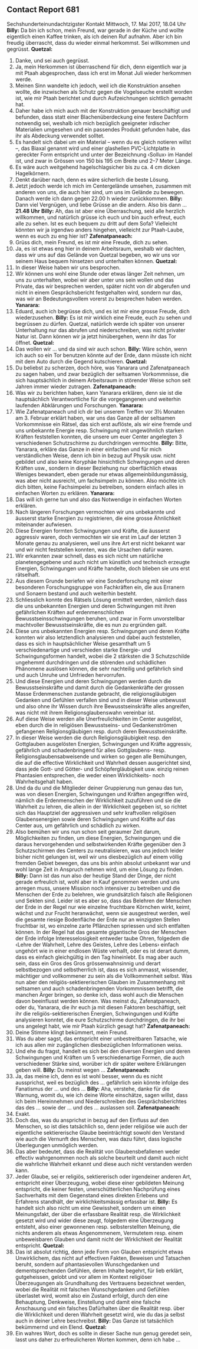 ## Contact Report 681
Sechshunderteinundachtzigster Kontakt
Mittwoch, 17. Mai 2017, 18.04 Uhr
**Billy:**
Da bin ich schon, mein Freund, war gerade in der Küche und wollte eigentlich einen Kaffee trinken, als ich deinen Ruf aufnahm. Aber ich bin freudig überrascht, dass du wieder einmal herkommst. Sei willkommen und gegrüsst.
**Quetzal:**
1. Danke, und sei auch gegrüsst.
2. Ja, mein Herkommen ist überraschend für dich, denn eigentlich war ja mit Ptaah abgesprochen, dass ich erst im Monat Juli wieder herkommen werde.
3. Meinen Sinn wandelte ich jedoch, weil ich die Konstruktion ansehen wollte, die inzwischen als Schutz gegen die Vogelseuche erstellt worden ist, wie mir Ptaah berichtet und durch Aufzeichnungen sichtlich gemacht hat.
4. Daher habe ich mich auch mit der Konstruktion genauer beschäftigt und befunden, dass statt einer Blachenüberdeckung eine festere Dachform notwendig sei, weshalb ich mich bezüglich geeigneter irdischer Materialien umgesehen und ein passendes Produkt gefunden habe, das ihr als Abdeckung verwendet solltet.
5. Es handelt sich dabei um ein Material – wenn du es gleich notieren willst –, das Biaxal genannt wird und einer glashellen PVC-Lichtplatte in gereckter Form entspricht und unter der Bezeichnung ‹Sollux› im Handel ist, und zwar in Grössen von 150 bis 195 cm Breite und 2–7 Meter Länge.
6. Es wäre auch weitgehend hagelschlagsicher bis zu ca. 4 cm dicken Hagelkörnern.
7. Denkt darüber nach, denn es wäre sicherlich die beste Lösung.
8. Jetzt jedoch werde ich mich im Centergelände umsehen, zusammen mit anderen von uns, die auch hier sind, um uns im Gelände zu bewegen. Danach werde ich dann gegen 22.00 h wieder zurückkommen.
**Billy:**
Dann viel Vergnügen, und liebe Grüsse an die andern. Also bis dann …
**21.48 Uhr**
**Billy:**
Ah, das ist aber eine Überraschung, seid alle herzlich willkommen, und natürlich grüsse ich euch und bin auch erfreut, euch alle zu sehen. Ist es euch bequem zu dritt auf dem Sofa? Vielleicht könnten wir ja irgendwo anders hingehen, vielleicht zur Ptaah-Laube, wenn es euch zu eng hier ist?
**Zafenatpaneach:**
1. Grüss dich, mein Freund, es ist mir eine Freude, dich zu sehen.
2. Ja, es ist etwas eng hier in deinem Arbeitsraum, weshalb wir dachten, dass wir uns auf das Gelände von Quetzal begeben, wo wir uns vor seinem Haus bequem hinsetzen und unterhalten können.
**Quetzal:**
9. In dieser Weise haben wir uns besprochen.
10. Wir können uns wohl eine Stunde oder etwas länger Zeit nehmen, um uns zu unterhalten, wobei wir aber unter uns sein wollen und das Private, das wir besprechen werden, später nicht von dir abgerufen und nicht in einem Gesprächsbericht festgehalten wird, sondern nur das, was wir an Bedeutungsvollem vorerst zu besprechen haben werden.
**Yanarara:**
1. Eduard, auch ich begrüsse dich, und es ist mir eine grosse Freude, dich wiederzusehen.
**Billy:**
Es ist mir wirklich eine Freude, euch zu sehen und begrüssen zu dürfen. Quetzal, natürlich werde ich später von unserer Unterhaltung nur das abrufen und niederschreiben, was nicht privater Natur ist. Dann können wir ja jetzt hinübergehen, wenn ihr das Tor öffnet.
**Quetzal:**
11. Das wollen wir … und da sind wir auch schon.
**Billy:**
Wäre schön, wenn ich auch so ein Tor benutzen könnte auf der Erde, dann müsste ich nicht mit dem Auto durch die Gegend kutschieren.
**Quetzal:**
12. Du beliebst zu scherzen, doch höre, was Yanarara und Zafenatpaneach zu sagen haben, und zwar bezüglich der seltsamen Vorkommnisse, die sich hauptsächlich in deinem Arbeitsraum in störender Weise schon seit Jahren immer wieder zutragen.
**Zafenatpaneach:**
3. Was wir zu berichten haben, kann Yanarara erklären, denn sie ist die hauptsächlich Verantwortliche für die vorgegangenen und weiterhin laufenden Abklärungen und Forschungen.
**Yanarara:**
2. Wie Zafenatpaneach und ich dir bei unserem Treffen vor 3½ Monaten am 3. Februar erklärt haben, war uns das Ganze all der seltsamen Vorkommnisse ein Rätsel, das sich erst auflöste, als wir eine fremde und uns unbekannte Energie resp. Schwingung mit ungewöhnlich starken Kräften feststellen konnten, die unsere um euer Center angelegten 3 verschiedenen Schutzschirme zu durchdringen vermochte.
**Billy:**
Bitte, Yanarara, erkläre das Ganze in einer einfachen und für mich verständlichen Weise, denn ich bin in bezug auf Physik usw. nicht gebildet und also keine Koryphäe hinsichtlich Schwingungen und deren Kräften usw., sondern in dieser Beziehung nur oberflächlich etwas Weniges bewandert, eben gerade nur etwas allgemeinbildungsmässig, was aber nicht ausreicht, um fachsimpeln zu können. Also möchte ich dich bitten, keine Fachsimpelei zu betreiben, sondern einfach alles in einfachen Worten zu erklären.
**Yanarara:**
3. Das will ich gerne tun und also das Notwendige in einfachen Worten erklären.
4. Nach längeren Forschungen vermochten wir uns unbekannte und äusserst starke Energien zu registrieren, die eine grosse Ähnlichkeit miteinander aufwiesen.
5. Diese Energien formten Schwingungen und Kräfte, die äusserst aggressiv waren, doch vermochten wir sie erst im Lauf der letzten 3 Monate genau zu analysieren, weil uns ihre Art erst nicht bekannt war und wir nicht feststellen konnten, was die Ursachen dafür waren.
6. Wir erkannten zwar schnell, dass es sich nicht um natürliche planetengegebene und auch nicht um künstlich und technisch erzeugte Energien, Schwingungen und Kräfte handelte, doch blieben sie uns erst rätselhaft.
7. Aus diesem Grunde beriefen wir eine Sonderforschung mit einer besonderen Forschungsgruppe von Fachkräften ein, die aus Erranern und Sonaern bestand und auch weiterhin besteht.
8. Schliesslich konnte des Rätsels Lösung ermittelt werden, nämlich dass die uns unbekannten Energien und deren Schwingungen mit ihren gefährlichen Kräften auf erdenmenschlichen Bewusstseinsschwingungen beruhen, und zwar in Form unvorstellbar machtvoller Bewusstseinskräfte, die es nun zu ergründen galt.
9. Diese uns unbekannten Energien resp. Schwingungen und deren Kräfte konnten wir also letztendlich analysieren und dabei auch feststellen, dass es sich in hauptsächlicher Weise gesamthaft um 5 verschiedenartige und verschieden starke Energie- und Schwingungsformen handelt, wobei die 2 stärksten die 3 Schutzschilde ungehemmt durchdringen und die störenden und schädlichen Phänomene auslösen können, die sehr nachteilig und gefährlich sind und auch Unruhe und Unfrieden hervorrufen.
10. Und diese Energien und deren Schwingungen werden durch die Bewusstseinskräfte und damit durch die Gedankenkräfte der grossen Masse Erdenmenschen zustande gebracht, die religionsgläubigen Gedanken und Gefühlen verfallen sind und in dieser Weise unbewusst und also ohne ihr Wissen durch ihre Bewusstseinskräfte alles angreifen, was nicht mit ihrem Religionsglaubenswahn vereinbar ist.
11. Auf diese Weise werden alle Unerfreulichkeiten im Center ausgelöst, eben durch die in religiösen Bewusstseins- und Gedankenströmen gefangenen Religionsgläubigen resp. durch deren Bewusstseinskräfte.
12. In dieser Weise werden die durch Religionsgläubigkeit resp. den Gottglauben ausgelösten Energien, Schwingungen und Kräfte aggressiv, gefährlich und schadenbringend für alles Gottglaubens- resp. Religionsglaubensabweisende und wirken so gegen alle Bemühungen, die auf die effective Wirklichkeit und Wahrheit dessen ausgerichtet sind, dass jede Gott- und Götter- und Schöpfergläubigkeit usw. einzig reinen Phantasien entsprechen, die weder einen Wirklichkeits- noch Wahrheitsgehalt haben.
13. Und da du und die Mitglieder deiner Gruppierung nun genau das tun, was von diesen Energien, Schwingungen und Kräften angegriffen wird, nämlich die Erdenmenschen der Wirklichkeit zuzuführen und sie die Wahrheit zu lehren, die allein in der Wirklichkeit gegeben ist, so richtet sich das Hauptziel der aggressiven und sehr kraftvollen religiösen Glaubensenergien sowie deren Schwingungen und Kräfte auf das Center aus, um gefährlich und schädlich zu wirken.
14. Also bemühen wir uns nun schon seit geraumer Zeit darum, Möglichkeiten zu finden, um diese Energien, Schwingungen und die daraus hervorgehenden und selbstwirkenden Kräfte gegenüber den 3 Schutzschirmen des Centers zu neutralisieren, was uns jedoch leider bisher nicht gelungen ist, weil wir uns diesbezüglich auf einem völlig fremden Gebiet bewegen, das uns bis anhin absolut unbekannt war und wohl lange Zeit in Anspruch nehmen wird, um eine Lösung zu finden.
**Billy:**
Dann ist das nun also der heutige Stand der Dinge, der nicht gerade erfreulich ist, wohl aber in Kauf genommen werden und uns anregen muss, unsere Mission noch intensiver zu betreiben und die Menschen der Erde zu belehren, wie grundsätzlich falsch alle Religionen und Sekten sind. Leider ist es aber so, dass das Belehren der Menschen der Erde in der Regel nur wie einzelne fruchtbare Körnchen wirkt, keimt, wächst und zur Frucht heranwächst, wenn sie ausgestreut werden, weil die gesamte riesige Bodenfläche der Erde nur an winzigsten Stellen fruchtbar ist, wo einzelne zarte Pflänzchen spriessen und sich entfalten können. In der Regel hat das gesamte gigantische Gros der Menschen der Erde infolge Interesselosigkeit entweder taube Ohren, folgedem die ‹Lehre der Wahrheit, Lehre des Geistes, Lehre des Lebens› einfach ungehört wie in einer endlosen Wüste verhallt, oder es ist derart dumm, dass es einfach gleichgültig in den Tag hineinlebt. Es mag aber auch sein, dass ein Gros des Gros grössenwahnsinnig und derart selbstbezogen und selbstherrlich ist, dass es sich anmasst, wissender, mächtiger und vollkommener zu sein als die Vollkommenheit selbst. Was nun aber den religiös-sektiererischen Glauben im Zusammenhang mit seltsamen und auch schadenbringenden Vorkommnissen betrifft, die manchen Ärger bringen, so denke ich, dass wohl auch die Menschen davon beeinflusst werden können. Was meinst du, Zafenatpaneach, oder du, Yanarara, die ihr euch ja mit diesen Faktoren beschäftigt, seit ihr die religiös-sektiererischen Energien, Schwingungen und Kräfte analysieren konntet, die eure Schutzschirme durchdringen, die ihr bei uns angelegt habt, wie mir Ptaah kürzlich gesagt hat?
**Zafenatpaneach:**
4. Deine Stimme klingt bekümmert, mein Freund.
5. Was du aber sagst, das entspricht einer unbestreitbaren Tatsache, wie ich aus allen mir zugänglichen diesbezüglichen Informationen weiss.
6. Und ehe du fragst, handelt es sich bei den diversen Energien und deren Schwingungen und Kräften um 5 verschiedenartige Formen, die auch verschiedener Stärke sind, worüber ich dir später weitere Erklärungen geben will.
**Billy:**
Du meinst wegen …
**Zafenatpaneach:**
7. Ja, das meine ich, denn es ist wohl besser, wenn du es nicht aussprichst, weil es bezüglich des … gefährlich sein könnte infolge des Fanatismus der … und des …
**Billy:**
Aha, verstehe, danke für die Warnung, womit du, wie ich deine Worte einschätze, sagen willst, dass ich beim Hereinnehmen und Niederschreiben des Gesprächsberichtes das des … sowie der … und des … auslassen soll.
**Zafenatpaneach:**
8. Exakt.
9. Doch das, was du ansprichst in bezug auf den Einfluss auf den Menschen, so ist dies tatsächlich so, denn jeder religiöse wie auch der eigentliche sektiererische Glaube beeinträchtigt sowohl den Verstand wie auch die Vernunft des Menschen, was dazu führt, dass logische Überlegungen unmöglich werden.
10. Das aber bedeutet, dass die Realität von Glaubensbefallenen weder effectiv wahrgenommen noch als solche beurteilt und damit auch nicht die wahrliche Wahrheit erkannt und diese auch nicht verstanden werden kann.
11. Jeder Glaube, sei er religiös, sektiererisch oder irgendeiner anderen Art, entspricht einer Überzeugung, wobei diese einer gebildeten Meinung entspricht, die keiner festen, unerschütterlichen Nachprüfung eines Sachverhalts mit dem Gegenstand eines direkten Erlebens und Erfahrens standhält, der wirklichkeitsmässig erfassbar ist.
**Billy:**
Es handelt sich also nicht um eine Gewissheit, sondern um einen Meinungsfakt, der über die erfassbare Realität resp. die Wirklichkeit gesetzt wird und wider diese zeugt, folgedem eine Überzeugung entsteht, also einer gewonnenen resp. selbsterstellten Meinung, die nichts anderem als etwas Angenommenem, Vermutetem resp. einem unbeweisbaren Glauben und damit nicht der Wirklichkeit der Realität entspricht.
**Quetzal:**
13. Das ist absolut richtig, denn jede Form von Glauben entspricht etwas Unwirklichem, das nicht auf effectiven Fakten, Beweisen und Tatsachen beruht, sondern auf phantasievollen Wunschgedanken und dementsprechenden Gefühlen, deren Inhalte begehrt‚ für lieb erklärt, gutgeheissen, gelobt und vor allem im Kontext religiöser Überzeugungen als Grundhaltung des Vertrauens bezeichnet werden, wobei die Realität mit falschen Wunschgedanken und Gefühlen überlastet wird, womit also ein Zustand erfolgt, durch den eine Behauptung, Denkweise, Einstellung und damit eine falsche Anschauung und ein falsches Dafürhalten über die Realität resp. über die Wirklichkeit und deren Wahrheit gesetzt wird, wie du das ja selbst auch in deiner Lehre beschreibst.
**Billy:**
Das Ganze ist tatsächlich bekümmernd und ein Elend.
**Quetzal:**
14. Ein wahres Wort, doch es sollte in dieser Sache nun genug geredet sein, lasst uns daher zu erfreulicheren Worten kommen, denn ich habe …